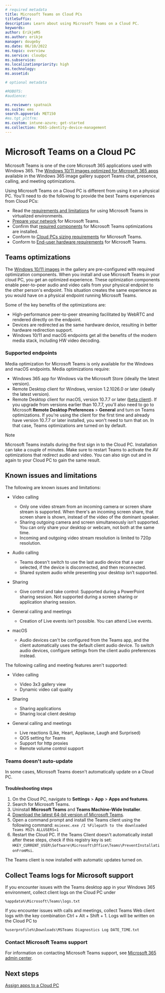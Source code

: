 ```yaml
---
# required metadata
title: Microsoft Teams on Cloud PCs
titleSuffix:
description: Learn about using Microsoft Teams on a Cloud PC.
keywords:
author: ErikjeMS  
ms.author: erikje
manager: dougeby
ms.date: 06/10/2022
ms.topic: overview
ms.service: cloudpc
ms.subservice:
ms.localizationpriority: high
ms.technology:
ms.assetid: 

# optional metadata

#ROBOTS:
#audience:

ms.reviewer: spatnaik
ms.suite: ems
search.appverid: MET150
#ms.tgt_pltfrm:
ms.custom: intune-azure; get-started
ms.collection: M365-identity-device-management
---
```


# Microsoft Teams on a Cloud PC

Microsoft Teams is one of the core Microsoft 365 applications used with Windows 365. The [Windows 10/11 images optimized for Microsoft 365 apps](device-images.md#gallery-images) available in the Windows 365 image gallery support Teams chat, presence, calling, and meeting optimizations.

Using Microsoft Teams on a Cloud PC is different from using it on a physical PC. You'll need to do the following to provide the best Teams experiences from Cloud PCs:

- Read the [requirements and limitations](/microsoftteams/teams-for-vdi) for using Microsoft Teams in virtualized environments.
- [Prepare your network](/microsoftteams/prepare-network/) for Microsoft Teams.
- Confirm that [required components](/azure/virtual-desktop/teams-on-avd) for Microsoft Teams optimizations are installed.
- Conform to [Cloud PCs sizing requirements](cloud-pc-size-recommendations.md) for Microsoft Teams.
- Conform to [End-user hardware requirements](..\end-user-hardware-requirements.md) for Microsoft Teams.

## Teams optimizations

The [Windows 10/11 images](device-images.md#gallery-images) in the gallery are pre-configured with required optimization components. When you install and use Microsoft Teams in your cloud PC, you get an optimized experience. These optimization components enable peer-to-peer audio and video calls from your physical endpoint to the other person's endpoint. This situation creates the same experience as you would have on a physical endpoint running Microsoft Teams.

Some of the key benefits of the optimizations are:

- High-performance peer-to-peer streaming facilitated by WebRTC and rendered directly on the endpoint.
- Devices are redirected as the same hardware device, resulting in better hardware redirection support.
- Windows 10/11 and macOS endpoints get all the benefits of the modern media stack, including HW video decoding.

### Supported endpoints

Media optimization for Microsoft Teams is only available for the Windows and macOS endpoints. Media optimizations require:

- Windows 365 app for Windows via the Microsoft Store (ideally the latest version).
- Remote Desktop client for Windows, version 1.2.1026.0 or later (ideally the latest version).
- Remote Desktop client for macOS, version 10.7.7 or later ([beta client](https://aka.ms/rdmacbeta)). If you upgrade from versions earlier than 10.7.7, you'll also need to go to Microsoft **Remote Desktop Preferences** > **General** and turn on Teams optimizations. If you're using the client for the first time and already have version 10.7.7 or later installed, you won't need to turn that on. In that case, Teams optimizations are turned on by default.

> [!NOTE]
> Microsoft Teams installs during the first sign in to the Cloud PC. Installation can take a couple of minutes. Make sure to restart Teams to activate the AV optimizations that redirect audio and video. You can also sign out and in again to your Cloud PC to gain the same result.

## Known issues and limitations

The following are known issues and limitations:

- Video calling
  - Only one video stream from an incoming camera or screen share stream is supported. When there's an incoming screen share, that screen share is shown, instead of the video of the dominant speaker.
  - Sharing outgoing camera and screen simultaneously isn’t supported. You can only share your desktop or webcam, not both at the same time.
  - Incoming and outgoing video stream resolution is limited to 720p resolution.

- Audio calling
  - Teams doesn't switch to use the last audio device that a user selected, if the device is disconnected, and then reconnected.
  - Shared system audio while presenting your desktop isn’t supported.

- Sharing
  - Give control and take control: Supported during a PowerPoint sharing session. Not supported during a screen sharing or application sharing session.

- General calling and meetings
  - Creation of Live events isn’t possible. You can attend Live events.

- macOS
  - Audio devices can't be configured from the Teams app, and the client automatically uses the default client audio device. To switch audio devices, configure settings from the client audio preferences instead.

The following calling and meeting features aren't supported:

- Video calling
  - Video 3x3 gallery view
  - Dynamic video call quality

- Sharing
  - Sharing applications
  - Sharing local client desktop

- General calling and meetings
  - Live reactions (Like, Heart, Applause, Laugh and Surprised)
  - QOS setting for Teams
  - Support for http proxies
  - Remote volume control support

### Teams doesn't auto-update

In some cases, Microsoft Teams doesn't automatically update on a Cloud PC.

#### Troubleshooting steps

1. On the Cloud PC, navigate to **Settings** > **App** > **Apps and features**.
2. Search for Microsoft Teams.
3. Uninstall **Microsoft Teams** and **Teams Machine-Wide Installer**.
4. [Download the latest 64-bit version of Microsoft Teams](https://statics.teams.cdn.office.net/production-windows-x64/1.5.00.11865/Teams_windows_x64.msi).
5. Open a command prompt and install the Teams client using the following command: `msiexec.exe /I %Filepath to the downloaded Teams MSI% ALLUSERS=1`
6. Restart the Cloud PC. If the Teams Client doesn't automatically install after these steps, check if this registry key is set: `HKEY_CURRENT_USER\Software\Microsoft\Office\Teams\PreventInstallationFromMsi`.

The Teams client is now installed with automatic updates turned on.

## Collect Teams logs for Microsoft support

If you encounter issues with the Teams desktop app in your Windows 365 environment, collect client logs on the Cloud PC under

```
%appdata%\Microsoft\Teams\logs.txt
```

If you encounter issues with calls and meetings, collect Teams Web client logs with the key combination Ctrl + Alt + Shift + 1. Logs will be written on the Cloud PC to

```
%userprofile%\Downloads\MSTeams Diagnostics Log DATE_TIME.txt
```

### Contact Microsoft Teams support

For information on contacting Microsoft Teams support, see [Microsoft 365 admin center](/microsoft-365/admin/contact-support-for-business-products).

<!-- ########################## -->
## Next steps

[Assign apps to a Cloud PC](assign-apps.md)
